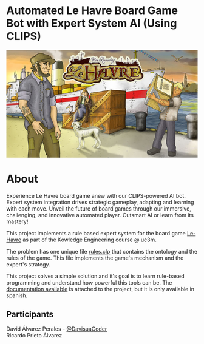 # Automated Le Havre Board Game Bot with Expert System AI (Using CLIPS)
<center><img src="leHavre.jpg" align="center"/></center>

# About

Experience Le Havre board game anew with our CLIPS-powered AI bot. Expert system integration drives strategic gameplay, adapting and learning with each move. Unveil the future of board games through our immersive, challenging, and innovative automated player. Outsmart AI or learn from its mastery!

This project implements a rule based expert system for the board game [Le-Havre](https://boardgamegeek.com/boardgame/35677/le-havre) as part of the Kowledge Engineering course @ uc3m. 

The problem has one unique file [rules.clp](https://github.com//DavisuaCoder/LeHavre-ExpertSystem//blob/master/rules.clp) that contains the ontology and the rules of the game. This file implements the game's mechanism and the expert's strategy. 

This project solves a simple solution and it's goal is to learn rule-based programming and understand how powerful this tools can be. The [documentation available](https://github.com//DavisuaCoder/LeHavre-ExpertSystem/blob/master/Le-Havre-Doc.pdf) is attached to the project, but it is only available in spanish. 

## Participants

David Álvarez Perales - [@DavisuaCoder](https://github.com/DavisuaCoder)  
Ricardo Prieto Álvarez
